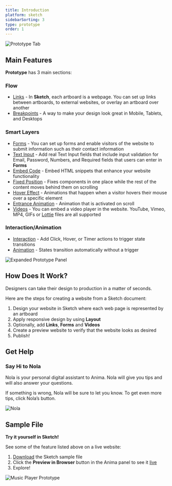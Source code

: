 ```yaml
---
title: Introduction
platform: sketch
sidebarSorting: 3
type: prototype
order: 1
---
```


![Prototype Tab](https://s3.amazonaws.com/animaapp/docs/sketch/Getting%20Started%20-Anima%20plugin.png)

## Main Features

**Prototype** has 3 main sections:

### **Flow** 
-  [Links](/v3/sketch/prototype/links.html) - In **Sketch**, each artboard is a webpage. You can set up links between artboards, to external websites, or overlay an artboard over another
-  [Breakpoints](/v3/sketch/prototype/breakpoints.html) - A way to make your design look great in Mobile, Tablets, and Desktops
  
### **Smart Layers**
  - [Forms](/v3/sketch/prototype/forms.html) - You can set up forms and enable visitors of the website to submit information such as their contact information
  - [Text Input](/v3/sketch/prototype/forms.html) - Add real Text Input fields that include input validation for Email, Password, Numbers, and Required fields that users can enter in **Forms**
  - [Embed Code](/v3/sketch/prototype/embed-code.html) - Embed HTML snippets that enhance your website functionality
  - [Fixed Position](/v3/sketch/prototype/fixed-position.html) - Fixes components in one place while the rest of the content moves behind them on scrolling
  - [Hover Effect](/v3/sketch/prototype/hover.html) - Animations that happen when a visitor hovers their mouse over a specific element
  - [Entrance Animation](/v3/sketch/prototype/entrance-animation.html) - Animation that is activated on scroll
  - [Videos](/v3/sketch/prototype/videos.html) - You can embed a video player in the website. YouTube, Vimeo, MP4, GIFs or [Lottie](https://lottiefiles.com/) files are all supported

### **Interaction/Animation**
- [Interaction](/v3/sketch/prototype/interaction-animation-intro.html) - Add Click, Hover, or  Timer actions to trigger state transitions
- [Animation](/v3/sketch/prototype/interaction-animation-intro.html) -  States transition automatically without a trigger

![Expanded Prototype Panel](https://s3.amazonaws.com/animaapp/docs/sketch/Getting%20Started%20-%20Main%20Features.png)

## How Does It Work?

Designers can take their design to production in a matter of seconds.

Here are the steps for creating a website from a Sketch document:

1. Design your website in Sketch where each web page is represented by an artboard
2. Apply responsive design by using **Layout**
3. Optionally, add **Links**, **Forms** and **Videos**
4. Create a preview website to verify that the website looks as desired
5. Publish!

## Get Help

### Say Hi to Nola

Nola is your personal digital assistant to Anima. Nola will give you tips and will also answer your questions.

If something is wrong, Nola will be sure to let you know. To get even more tips, click Nola’s button.

![Nola](https://s3.amazonaws.com/animaapp/docs/sketch/Getting%20Started%20-%20Nola.gif)

## Sample File

**Try it yourself in Sketch!**

See some of the feature listed above on a live website:

1. [Download](https://animaapp.s3.amazonaws.com/demo/Tutorial%20-%20Anima%20Music%20Player.sketch) the Sketch sample file
2. Click the **Preview in Browser** button in the Anima panel to see it [live](https://music-player-sample.animaapp.io)
3. Explore!

![Music Player Prototype](https://s3.amazonaws.com/animaapp/docs/sketch/Getting%20Started%20%E2%80%93%20Music%20Player%20Sample%20Cover.png)

